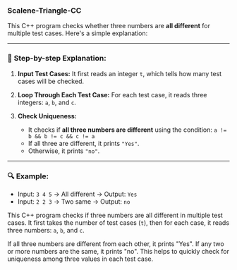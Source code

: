 ### Scalene-Triangle-CC

This C++ program checks whether three numbers are **all different** for multiple test cases. Here's a simple explanation:

---

### 🔄 **Step-by-step Explanation:**

1. **Input Test Cases:**
   It first reads an integer `t`, which tells how many test cases will be checked.

2. **Loop Through Each Test Case:**
   For each test case, it reads three integers: `a`, `b`, and `c`.

3. **Check Uniqueness:**

   * It checks if **all three numbers are different** using the condition:
     `a != b && b != c && c != a`
   * If all three are different, it prints `"Yes"`.
   * Otherwise, it prints `"no"`.

---

### 🔍 **Example:**

* Input: `3 4 5` → All different → Output: `Yes`
* Input: `2 2 3` → Two same → Output: `no`

This C++ program checks if three numbers are all different in multiple test cases. It first takes the number of test cases (`t`), then for each case, it reads three numbers: `a`, `b`, and `c`.

If all three numbers are different from each other, it prints "Yes". If any two or more numbers are the same, it prints "no". This helps to quickly check for uniqueness among three values in each test case.

